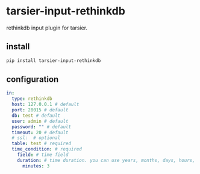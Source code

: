 # tarsier-input-rethinkdb

rethinkdb input plugin for tarsier.


## install

```bash
pip install tarsier-input-rethinkdb
```

## configuration

```yaml
in:
  type: rethinkdb
  host: 127.0.0.1 # default
  port: 28015 # default
  db: test # default
  user: admin # default
  password: "" # default
  timeout: 20 # default
  # ssl:  # optional
  table: test # required
  time_condition: # required
    field: # time field
    duration: # time duration. you can use years, months, days, hours, minutes, seconds
      minutes: 3
```

